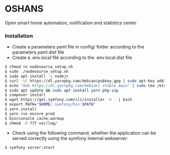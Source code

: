 # OSHANS
Open smart home automation, notification and statistics center


### Installation

* Create a parameters.yaml file in config/ folder according to the parameters.yaml.dist file
* Create a .env.local file according to the .env.local.dist file

```sh
$ chmod +x nodesource_setup.sh
$ sudo ./nodesource_setup.sh
$ sudo apt install -y nodejs
$ curl -sL https://dl.yarnpkg.com/debian/pubkey.gpg | sudo apt-key add -
$ echo "deb https://dl.yarnpkg.com/debian/ stable main" | sudo tee /etc/apt/sources.list.d/yarn.list
$ sudo apt update && sudo apt install yarn php-zip
$ composer install
$ wget https://get.symfony.com/cli/installer -O - | bash
$ export PATH="$HOME/.symfony/bin:$PATH"
$ yarn install
$ yarn run encore prod
$ bin/console cache:warmup
$ chmod -R 777 var/log/
```

* Check using the following command, whether the application can be served correctly using the symfony internal webserver:
```sh
$ symfony server:start
```

